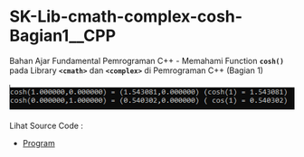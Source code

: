 # SK-Lib-cmath-complex-cosh-Bagian1__CPP
Bahan Ajar Fundamental Pemrograman C++ - Memahami Function <code><b>cosh()</b></code> pada Library <code><b>&lt;cmath></b></code> dan <code><b>&lt;complex></b></code> di Pemrograman C++ (Bagian 1)<br><br>
<img src="https://github.com/RizkyKhapidsyah/SK-Lib-cmath-complex-cosh-Bagian1__CPP/blob/master/SK-Lib-cmath-complex-cosh-Bagian1__CPP/result/001.PNG"><br><br>
Lihat Source Code : <br>
- <a href="https://github.com/RizkyKhapidsyah/SK-Lib-cmath-complex-cosh-Bagian1__CPP/blob/master/SK-Lib-cmath-complex-cosh-Bagian1__CPP/Source.cpp">Program</a>
